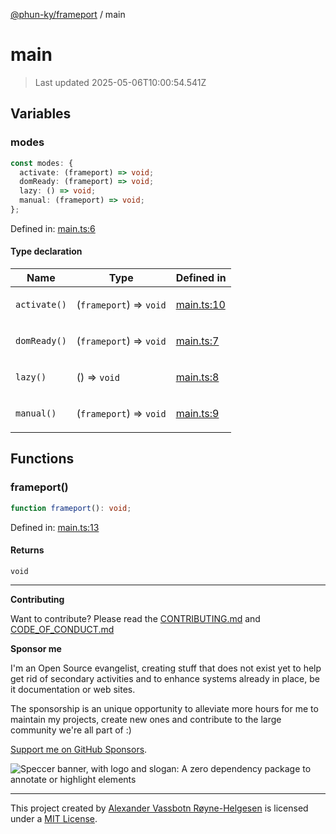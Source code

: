 [@phun-ky/frameport](README.md) / main

# main

> Last updated 2025-05-06T10:00:54.541Z

## Variables

### modes

```ts
const modes: {
  activate: (frameport) => void;
  domReady: (frameport) => void;
  lazy: () => void;
  manual: (frameport) => void;
};
```

Defined in: [main.ts:6](https://github.com/phun-ky/frameport/blob/main/src/main.ts#L6)

#### Type declaration

<table>
<thead>
<tr>
<th>Name</th>
<th>Type</th>
<th>Defined in</th>
</tr>
</thead>
<tbody>
<tr>
<td>

<a id="activate"></a> `activate()`

</td>
<td>

(`frameport`) => `void`

</td>
<td>

[main.ts:10](https://github.com/phun-ky/frameport/blob/main/src/main.ts#L10)

</td>
</tr>
<tr>
<td>

<a id="domready"></a> `domReady()`

</td>
<td>

(`frameport`) => `void`

</td>
<td>

[main.ts:7](https://github.com/phun-ky/frameport/blob/main/src/main.ts#L7)

</td>
</tr>
<tr>
<td>

<a id="lazy"></a> `lazy()`

</td>
<td>

() => `void`

</td>
<td>

[main.ts:8](https://github.com/phun-ky/frameport/blob/main/src/main.ts#L8)

</td>
</tr>
<tr>
<td>

<a id="manual"></a> `manual()`

</td>
<td>

(`frameport`) => `void`

</td>
<td>

[main.ts:9](https://github.com/phun-ky/frameport/blob/main/src/main.ts#L9)

</td>
</tr>
</tbody>
</table>

## Functions

### frameport()

```ts
function frameport(): void;
```

Defined in: [main.ts:13](https://github.com/phun-ky/frameport/blob/main/src/main.ts#L13)

#### Returns

`void`

---

**Contributing**

Want to contribute? Please read the [CONTRIBUTING.md](https://github.com/phun-ky/frameport/blob/main/CONTRIBUTING.md) and [CODE_OF_CONDUCT.md](https://github.com/phun-ky/frameport/blob/main/CODE_OF_CONDUCT.md)

**Sponsor me**

I'm an Open Source evangelist, creating stuff that does not exist yet to help get rid of secondary activities and to enhance systems already in place, be it documentation or web sites.

The sponsorship is an unique opportunity to alleviate more hours for me to maintain my projects, create new ones and contribute to the large community we're all part of :)

[Support me on GitHub Sponsors](https://github.com/sponsors/phun-ky).

![Speccer banner, with logo and slogan: A zero dependency package to annotate or highlight elements](https://github.com/phun-ky/frameport/blob/main/public/frameport-banner.png?raw=true)

---

This project created by [Alexander Vassbotn Røyne-Helgesen](http://phun-ky.net) is licensed under a [MIT License](https://choosealicense.com/licenses/mit/).
